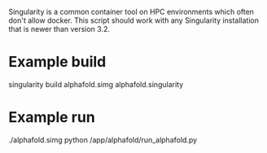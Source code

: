 Singularity is a common container tool on HPC environments which often don't allow docker.
This script should work with any Singularity installation that is newer than version 3.2.

# Example build 
singularity build alphafold.simg alphafold.singularity

# Example run
./alphafold.simg python /app/alphafold/run_alphafold.py
